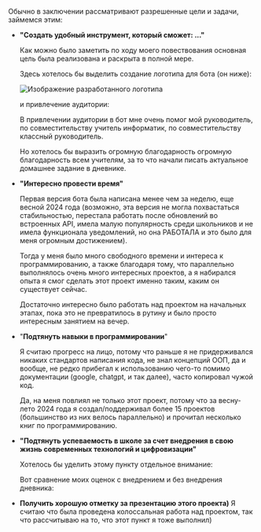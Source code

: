 Обычно в заключении рассматривают разрешенные цели и задачи, займемся этим:

- **"Создать удобный инструмент, который сможет: ..."**

	Как можно было заметить по ходу моего повествования основная цель была реализована и раскрыта в полной мере.

	Здесь хотелось бы выделить создание логотипа для бота (он ниже):
	
	![Изображение разработанного логотипа](logo.png)
	
	и привлечение аудитории:

	В привлечении аудитории в бот мне очень помог мой руководитель, по совместительству учитель информатик, по совместительству классный руководитель.

	Но хотелось бы выразить огромную благодарность огромную благодарность всем учителям, за то что начали писать актуальное домашнее задание в дневнике.

- **"Интересно провести время"**

	Первая версия бота была написана менее чем за неделю, еще весной 2024 года (возможно, эта версия не могла похвастаться стабильностью, перестала работать после обновлений во вcтроенных API, имела малую популярность среди школьников и не имела функционала уведомлений, но она РАБОТАЛА  и это было для меня огромным достижением).
	
	Тогда у меня было много свободного времени и интереса к программированию, а также благодаря тому, что параллельно выполнялось очень много интересных проектов, а я набирался опыта я смог сделать этот проект именно таким, каким он существует сейчас.
	
	Достаточно интересно было работать над проектом на начальных этапах, пока это не превратилось в рутину и было просто интересным занятием на вечер.

- "**Подтянуть навыки в программировании**"

	Я считаю прогресс на лицо, потому что раньше я не придерживался никаких стандартов написания кода, не знал концепций ООП, да и вообще, не редко прибегал к использованию чего-то помимо документации (google, chatgpt, и так далее), часто копировал чужой код.

	Да, на меня повлиял не только этот проект, потому что за весну-лето 2024 года я создал/поддерживал более 15 проектов (большинство из них велось параллельно) и прочитал несколько книг по программированию.

- **"Подтянуть успеваемость в школе за счет внедрения в свою жизнь современных технологий и цифровизации"**

	Хотелось бы уделить этому пункту отдельное внимание:

	Вот сравнение моих оценок с внедрением и без внедрения дневника:

- **Получить хорошую отметку за презентацию этого проекта)**
	Я считаю что была проведена колоссальная работа над проектом, так что рассчитываю на то, что этот пункт я тоже выполнил)